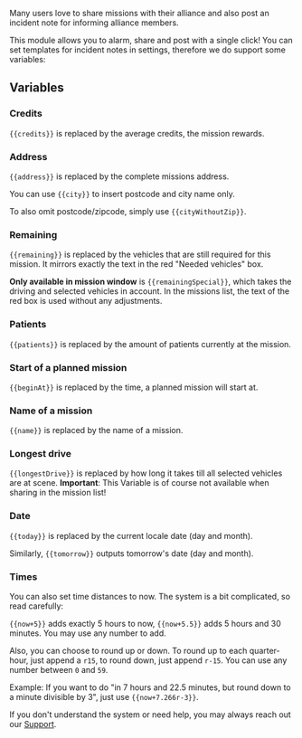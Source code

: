 Many users love to share missions with their alliance and also post an incident note for informing alliance members.

This module allows you to alarm, share and post with a single click!
You can set templates for incident notes in settings, therefore we do support some variables:

## Variables

### Credits

``{{credits}}`` is replaced by the average credits, the mission rewards.

### Address

``{{address}}`` is replaced by the complete missions address.

You can use ``{{city}}`` to insert postcode and city name only.

To also omit postcode/zipcode, simply use ``{{cityWithoutZip}}``.

### Remaining

``{{remaining}}`` is replaced by the vehicles that are still required for this mission.
It mirrors exactly the text in the red "Needed vehicles" box.

**Only available in mission window** is ``{{remainingSpecial}}``,
which takes the driving and selected vehicles in account.
In the missions list, the text of the red box is used without any adjustments.

### Patients

``{{patients}}`` is replaced by the amount of patients currently at the mission.

### Start of a planned mission

``{{beginAt}}`` is replaced by the time, a planned mission will start at.

### Name of a mission

``{{name}}`` is replaced by the name of a mission.

### Longest drive

``{{longestDrive}}`` is replaced by how long it takes till all selected vehicles are at scene.
**Important**: This Variable is of course not available when sharing in the mission list!

### Date

``{{today}}`` is replaced by the current locale date (day and month).

Similarly, ``{{tomorrow}}`` outputs tomorrow's date (day and month).

### Times

You can also set time distances to now. The system is a bit complicated, so read carefully:

``{{now+5}}`` adds exactly 5 hours to now,
``{{now+5.5}}`` adds 5 hours and 30 minutes.
You may use any number to add.

Also, you can choose to round up or down.
To round up to each quarter-hour, just append a `r15`, to round down, just append `r-15`.
You can use any number between `0` and `59`.

Example:
If you want to do "in 7 hours and 22.5 minutes, but round down to a minute divisible by 3", just use ``{{now+7.266r-3}}``.

If you don't understand the system or need help, you may always reach out our [Support](../../support.md).
